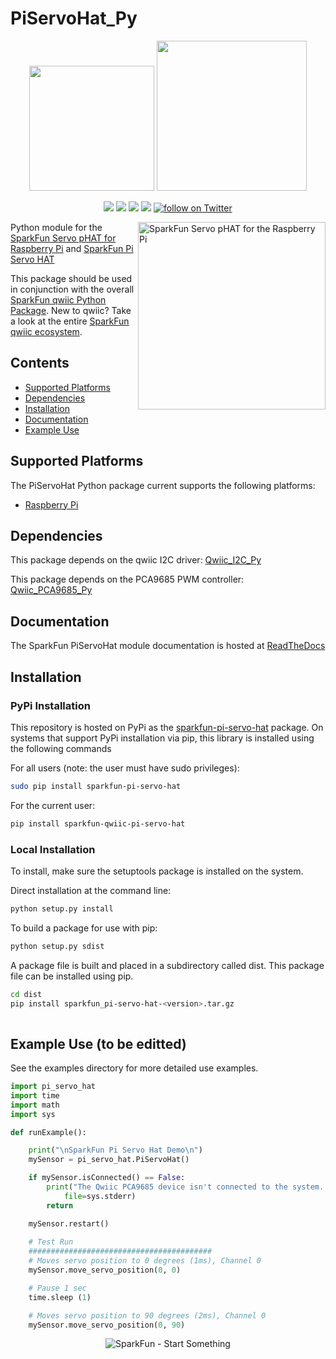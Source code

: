 PiServoHat_Py
==============

<p align="center">
   <img src="https://cdn.sparkfun.com/assets/custom_pages/2/7/2/qwiic-logo-registered.jpg"  width=200>  
   <img src="https://www.python.org/static/community_logos/python-logo-master-v3-TM.png"  width=240>   
</p>
<p align="center">
	<a href="https://pypi.org/project/sparkfun-pi-servo-hat/" alt="Package">
		<img src="https://img.shields.io/pypi/pyversions/sparkfun_pi_servo_hat.svg" /></a>
	<a href="https://github.com/sparkfun/PiServoHat_Py/issues" alt="Issues">
		<img src="https://img.shields.io/github/issues/sparkfun/PiServoHat_Py.svg" /></a>
	<a href="https://piservohat-py.readthedocs.io/en/latest/" alt="Documentation">
		<img src="https://readthedocs.org/projects/piservohat-py/badge/?version=latest&style=flat" /></a>
	<a href="https://github.com/sparkfun/PiServoHat_Py/blob/master/LICENSE" alt="License">
		<img src="https://img.shields.io/badge/license-MIT-blue.svg" /></a>
	<a href="https://twitter.com/intent/follow?screen_name=sparkfun">
        	<img src="https://img.shields.io/twitter/follow/sparkfun.svg?style=social&logo=twitter"
           	 alt="follow on Twitter"></a>
	
</p>

<img src="https://cdn.sparkfun.com/assets/parts/1/3/8/2/7/15316-SparkFun_Servo_pHAT_for_Raspberry_Pi-01b.jpg"  align="right" width=300 alt="SparkFun Servo pHAT for the Raspberry Pi">

Python module for the [SparkFun Servo pHAT for Raspberry Pi](https://www.sparkfun.com/products/15316) and [SparkFun Pi Servo HAT](https://www.sparkfun.com/products/14328)

This package should be used in conjunction with the overall [SparkFun qwiic Python Package](https://github.com/sparkfun/Qwiic_Py). New to qwiic? Take a look at the entire [SparkFun qwiic ecosystem](https://www.sparkfun.com/qwiic).

## Contents
* [Supported Platforms](#supported-platforms)
* [Dependencies](#dependencies)
* [Installation](#installation)
* [Documentation](#documentation)
* [Example Use](#example-use)

Supported Platforms
--------------------
The PiServoHat Python package current supports the following platforms:
* [Raspberry Pi](https://www.sparkfun.com/search/results?term=raspberry+pi)
<!-- Platforms to be tested
* [NVidia Jetson Nano](https://www.sparkfun.com/products/15297)
* [Google Coral Development Board](https://www.sparkfun.com/products/15318)
-->

Dependencies 
---------------
This package depends on the qwiic I2C driver: [Qwiic_I2C_Py](https://github.com/sparkfun/Qwiic_I2C_Py)

This package depends on the PCA9685 PWM controller: [Qwiic_PCA9685_Py](https://github.com/sparkfun/Qwiic_PCA9685_Py)

Documentation
-------------
The SparkFun PiServoHat module documentation is hosted at [ReadTheDocs](https://piservohat-py.readthedocs.io/en/latest/)

Installation
-------------

### PyPi Installation
This repository is hosted on PyPi as the [sparkfun-pi-servo-hat](https://pypi.org/project/sparkfun-pi-servo-hat/) package. On systems that support PyPi installation via pip, this library is installed using the following commands

For all users (note: the user must have sudo privileges):
```sh
sudo pip install sparkfun-pi-servo-hat
```
For the current user:

```sh
pip install sparkfun-qwiic-pi-servo-hat
```

### Local Installation
To install, make sure the setuptools package is installed on the system.

Direct installation at the command line:
```sh
python setup.py install
```

To build a package for use with pip:
```sh
python setup.py sdist
 ```
A package file is built and placed in a subdirectory called dist. This package file can be installed using pip.
```sh
cd dist
pip install sparkfun_pi-servo-hat-<version>.tar.gz
  
```
Example Use (to be editted)
 ---------------
See the examples directory for more detailed use examples.

```python
import pi_servo_hat
import time
import math
import sys

def runExample():

	print("\nSparkFun Pi Servo Hat Demo\n")
	mySensor = pi_servo_hat.PiServoHat()

	if mySensor.isConnected() == False:
		print("The Qwiic PCA9685 device isn't connected to the system. Please check your connection", \
			file=sys.stderr)
		return

	mySensor.restart()
  
	# Test Run
	#########################################
	# Moves servo position to 0 degrees (1ms), Channel 0
	mySensor.move_servo_position(0, 0)

	# Pause 1 sec
	time.sleep (1)

	# Moves servo position to 90 degrees (2ms), Channel 0
	mySensor.move_servo_position(0, 90)
```
<p align="center">
<img src="https://cdn.sparkfun.com/assets/custom_pages/3/3/4/dark-logo-red-flame.png" alt="SparkFun - Start Something">
</p>

